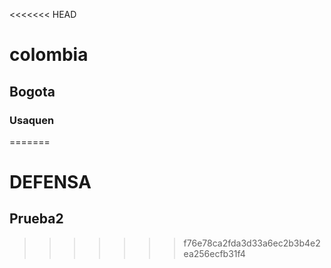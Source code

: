 <<<<<<< HEAD
# colombia
## Bogota
### Usaquen
=======
# DEFENSA
## Prueba2
>>>>>>> f76e78ca2fda3d33a6ec2b3b4e2ea256ecfb31f4
